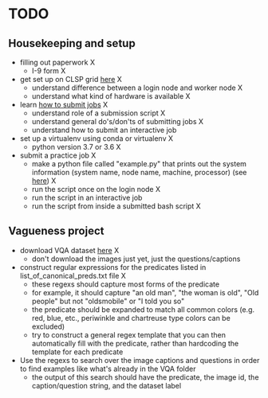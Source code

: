# TODO

## Housekeeping and setup
- filling out paperwork X 
    - I-9 form X
- get set up on CLSP grid [here](intro.html) X
	- understand difference between a login node and worker node X
	- understand what kind of hardware is available X
- learn [how to submit jobs](qsub.html) X
	- understand role of a submission script X
	- understand general do's/don'ts of submitting jobs X
	- understand how to submit an interactive job
- set up a virtualenv using conda or virtualenv  X
	- python version 3.7 or 3.6 X
- submit a practice job X 
	- make a python file called "example.py" that prints out the system information (system name, node name, machine, processor) (see [here](https://www.thepythoncode.com/article/get-hardware-system-information-python)) X
	- run the script once on the login node  X
	- run the script in an interactive job 
	- run the script from inside a submitted bash script X

## Vagueness project 
- download VQA dataset [here](https://visualqa.org) X
	- don't download the images just yet, just the questions/captions 
- construct regular expressions for the predicates listed in list_of_canonical_preds.txt file  	X
	- these regexs should capture most forms of the predicate 
	- for example, it should capture "an old man", "the woman is old", "Old people" but not "oldsmobile" or "I told you so" 
	- the <color> predicate should be expanded to match all common colors (e.g. red, blue, etc., periwinkle and chartreuse type colors can be excluded) 
	- try to construct a general regex template that you can then automatically fill with the predicate, rather than hardcoding the template for each predicate
- Use the regexs to search over the image captions and questions in order to find examples like what's already in the VQA folder 
	- the output of this search should have the predicate, the image id, the caption/question string, and the dataset label

	
